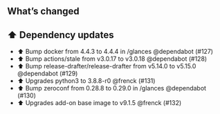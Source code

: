 ## What’s changed

## ⬆️ Dependency updates

- ⬆️ Bump docker from 4.4.3 to 4.4.4 in /glances @dependabot (#127)
- ⬆️ Bump actions/stale from v3.0.17 to v3.0.18 @dependabot (#128)
- ⬆️ Bump release-drafter/release-drafter from v5.14.0 to v5.15.0 @dependabot (#129)
- ⬆️ Upgrades python3 to 3.8.8-r0 @frenck (#131)
- ⬆️ Bump zeroconf from 0.28.8 to 0.29.0 in /glances @dependabot (#130)
- ⬆️ Upgrades add-on base image to v9.1.5 @frenck (#132)
